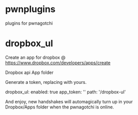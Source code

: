 # pwnplugins
plugins for pwnagotchi

# dropbox_ul 
Create an app for dropbox @ https://www.dropbox.com/developers/apps/create

Dropbox api
App folder

Generate a token, replacing <db app token> with yours. 

dropbox_ul:
    enabled: true
    app_token: '<db app token>'
    path: '/dropbox-ul'

And enjoy, new handshakes will automagically turn up in your Dropbox/Apps folder when the pwnagotchi is online. 
